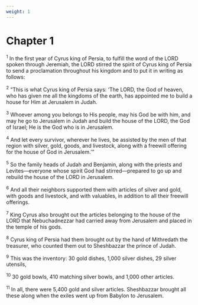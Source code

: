 ```yaml
---
weight: 1
---
```


# Chapter 1

<sup>1</sup> In the first year of Cyrus king of Persia, to fulfill the word of the LORD spoken through Jeremiah, the LORD stirred the spirit of Cyrus king of Persia to send a proclamation throughout his kingdom and to put it in writing as follows: 

<sup>2</sup> “This is what Cyrus king of Persia says: ‘The LORD, the God of heaven, who has given me all the kingdoms of the earth, has appointed me to build a house for Him at Jerusalem in Judah. 

<sup>3</sup> Whoever among you belongs to His people, may his God be with him, and may he go to Jerusalem in Judah and build the house of the LORD, the God of Israel; He is the God who is in Jerusalem. 

<sup>4</sup> And let every survivor, wherever he lives, be assisted by the men of that region with silver, gold, goods, and livestock, along with a freewill offering for the house of God in Jerusalem.’” 

<sup>5</sup> So the family heads of Judah and Benjamin, along with the priests and Levites—everyone whose spirit God had stirred—prepared to go up and rebuild the house of the LORD in Jerusalem. 

<sup>6</sup> And all their neighbors supported them with articles of silver and gold, with goods and livestock, and with valuables, in addition to all their freewill offerings. 

<sup>7</sup> King Cyrus also brought out the articles belonging to the house of the LORD that Nebuchadnezzar had carried away from Jerusalem and placed in the temple of his gods. 

<sup>8</sup> Cyrus king of Persia had them brought out by the hand of Mithredath the treasurer, who counted them out to Sheshbazzar the prince of Judah. 

<sup>9</sup> This was the inventory: 30 gold dishes, 1,000 silver dishes, 29 silver utensils, 

<sup>10</sup> 30 gold bowls, 410 matching silver bowls, and 1,000 other articles. 

<sup>11</sup> In all, there were 5,400 gold and silver articles. Sheshbazzar brought all these along when the exiles went up from Babylon to Jerusalem. 


